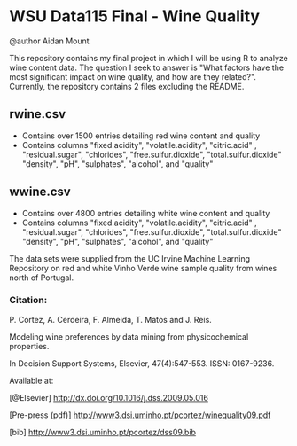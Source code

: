 # WSU Data115 Final - Wine Quality
@author Aidan Mount

This repository contains my final project in which I will be using R to analyze wine content data. The question I seek to answer is "What factors have the most significant impact on wine quality, and how are they related?".
Currently, the repository contains 2 files excluding the README.

## rwine.csv
- Contains over 1500 entries detailing red wine content and quality
- Contains columns "fixed.acidity", "volatile.acidity", "citric.acid" , "residual.sugar", "chlorides", "free.sulfur.dioxide", "total.sulfur.dioxide" "density", "pH", "sulphates",  "alcohol", and "quality"

## wwine.csv
- Contains over 4800 entries detailing white wine content and quality
- Contains columns "fixed.acidity", "volatile.acidity", "citric.acid" , "residual.sugar", "chlorides", "free.sulfur.dioxide", "total.sulfur.dioxide" "density", "pH", "sulphates",  "alcohol", and "quality"

The data sets were supplied from the UC Irvine Machine Learning Repository on red and white Vinho Verde wine sample quality from wines north of Portugal. 

### Citation:
  P. Cortez, A. Cerdeira, F. Almeida, T. Matos and J. Reis. 
  
  Modeling wine preferences by data mining from physicochemical properties.
  
  In Decision Support Systems, Elsevier, 47(4):547-553. ISSN: 0167-9236.

  Available at: 
    
  [@Elsevier] http://dx.doi.org/10.1016/j.dss.2009.05.016
  
  [Pre-press (pdf)] http://www3.dsi.uminho.pt/pcortez/winequality09.pdf
                
  [bib] http://www3.dsi.uminho.pt/pcortez/dss09.bib
